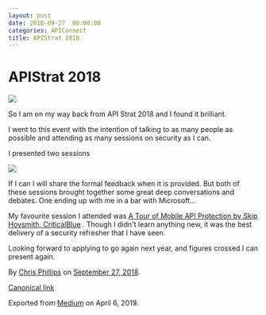 ```yaml
---
layout: post
date: 2018-09-27  00:00:00
categories: APIConnect
title: APIStrat 2018
---
```

# APIStrat 2018



![](https://cdn-images-1.medium.com/max/2560/1*47tVFRNZPfPnuDK2OPtYYQ.png)



So I am on my way back from API Strat 2018 and I found it brilliant.

I went to this event with the intention of talking to as many people as
possible and attending as many sessions on security as I can.

I presented two sessions

![](https://cdn-images-1.medium.com/max/800/1*KfQe0kV6ZnwTHqt4FdCWWQ.png)

If I can I will share the formal feedback when it is provided. But both
of these sessions brought together some great deep conversations and
debates. One ending up with me in a bar with Microsoft...

My favourite session I attended was [A Tour of Mobile API Protection by
Skip Hovsmith,
CriticalBlue](https://apistrat18.sched.com/event/FTR2/a-tour-of-mobile-api-protection-skip-hovsmith-criticalblue#) . Though I didn't learn anything new, it was the best
delivery of a security refresher that I have seen.

Looking forward to applying to go again next year, and figures crossed I
can present again.





By [Chris Phillips](https://medium.com/@cminion) on
[September 27, 2018](https://medium.com/p/741817f4b4ad).

[Canonical
link](https://medium.com/@cminion/apistrat-2018-741817f4b4ad)

Exported from [Medium](https://medium.com) on April 6, 2019.
